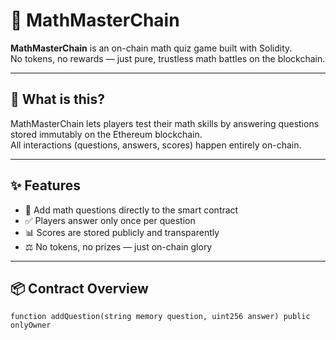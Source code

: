 # 🧠 MathMasterChain

**MathMasterChain** is an on-chain math quiz game built with Solidity.  
No tokens, no rewards — just pure, trustless math battles on the blockchain.

---

## 🚀 What is this? 

MathMasterChain lets players test their math skills by answering questions stored immutably on the Ethereum blockchain.  
All interactions (questions, answers, scores) happen entirely on-chain. 

---

## ✨ Features

- 🧮 Add math questions directly to the smart contract
- ✅ Players answer only once per question
- 📊 Scores are stored publicly and transparently
- ⚖️ No tokens, no prizes — just on-chain glory

---

## 📦 Contract Overview

```solidity
function addQuestion(string memory question, uint256 answer) public onlyOwner
